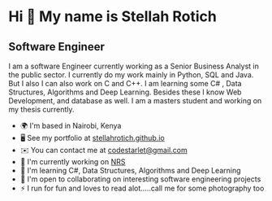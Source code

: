 Hi 👋 My name is Stellah Rotich
===============================

Software Engineer
-----------------

I am a software Engineer currently working as a Senior Business Analyst in the public sector. I currently do my work mainly in Python, SQL and Java. But I also I can also work on C and C++. I am learning some C# , Data Structures, Algorithms and Deep Learning. Besides these I know Web Development, and database as well. I am a masters student and working on my thesis currently.

*   🌍  I'm based in Nairobi, Kenya
*   🖥️  See my portfolio at [stellahrotich.github.io](http://stellahrotich.github.io)
*   ✉️  You can contact me at [codestarlet@gmail.com](mailto:codestarlet@gmail.com)
*   🚀  I'm currently working on [NRS](http://nairobiservices.go.ke)
*   🧠  I'm learning C#, Data Structures, Algorithms and Deep Learning
*   🤝  I'm open to collaborating on interesting software engineering projects
*   ⚡  I run for fun and loves to read alot.....call me for some photography too

